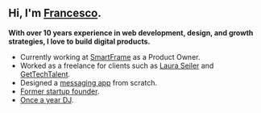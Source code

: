 ## **Hi, I'm [Francesco](https://francescocalabretta.com/).**
**With over 10 years experience in web development, design, and growth strategies, I love to build digital products.**

* Currently working at [SmartFrame](https://smartframe.io) as a Product Owner.
* Worked as a freelance for clients such as [Laura Seiler](https://www.lauraseiler.com/) and [GetTechTalent](https://www.linkedin.com/company/gettechtalent/).
* Designed a [messaging app](https://francescocalabretta.com/messaging-app.mp4) from scratch.
* [Former startup founder](https://corriereinnovazione.corriere.it/2015/04/09/idea-un-24enne-porta-online-abiti-negozi-abbigliamento-ae3e104c-de97-11e4-9169-2cdb2836f1f0.shtml).
* [Once a year DJ](https://www.instagram.com/reel/C-2Y1afoULt/).
